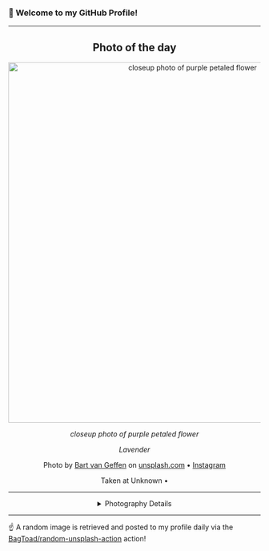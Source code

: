 ### 👋 Welcome to my GitHub Profile!

----
<div align="center">

## Photo of the day
  
  <a href="https://unsplash.com/photos/closeup-photo-of-purple-petaled-flower-zr6HawGeAUc"><img width="720" src="https://images.unsplash.com/photo-1523991600108-3b5858570d19?crop=entropy&cs=tinysrgb&fit=max&fm=jpg&ixid=M3w1OTQ0OTd8MHwxfHJhbmRvbXx8fHx8fHx8fDE3MTQ4ODkyMDJ8&ixlib=rb-4.0.3&q=80&w=1080" alt="closeup photo of purple petaled flower"></a>
  
  <em>closeup photo of purple petaled flower</em>
  
  <em>Lavender</em>

  Photo by [Bart van Geffen](null) on [unsplash.com](https://unsplash.com/) • [Instagram](https://instagram.com/bartvangeffen)
  
  Taken at Unknown • 
  
  ---
  
<details>
<summary>Photography Details</summary>
  
| Parameter     | Value |
| ------------- | ----- |
| Camera Model  | NIKON D7200 |
| Exposure Time | 1/100 |
| Aperture      | 4 |
| Focal Length  | 150.0 |
| ISO           | 320 |
| Location      | Unknown (null) |
| Coordinates   | Latitude null, Longitude null |

</details>

</div>

----

☝️ A random image is retrieved and posted to my profile daily via the [BagToad/random-unsplash-action](https://github.com/BagToad/random-unsplash-action) action!
